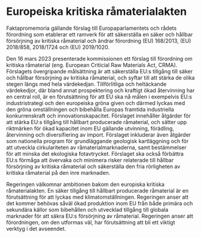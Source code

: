 # Europeiska kritiska råmaterialakten

Faktapromemoria gällande förslag till Europaparlamentets och rådets förordning som etablerar ett ramverk för att säkerställa en säker och hållbar försörjning av kritiska råmaterial och ändrar förordning (EU) 168/2013, (EU) 2018/858, 2018/1724 och (EU) 2019/1020\.

Den 16 mars 2023 presenterade kommissionen ett förslag till förordning om
kritiska råmaterial (eng. European Criticial Raw Materials Act, CRMA).
Förslagets övergripande målsättning är att säkerställa EU:s tillgång till säker
och hållbar försörjning av kritiska råmaterial, och syftar till att stärka de olika stegen längs med hela värdekedjan. Tillförlitliga och heltäckande värdekedjor, där bland annat prospektering och kraftigt ökad återvinning har en central roll, är en förutsättning för att EU ska nå målen i exempelvis EU:s industristrategi och den europeiska gröna given och därmed lyckas med den gröna omställningen och bibehålla Europas framtida industriella
konkurrenskraft och innovationskapacitet. Förslaget innehåller åtgärder för
att stärka EU:s tillgång till hållbart producerade råmaterial, och sätter upp
riktmärken för ökad kapacitet inom EU gällande utvinning, förädling,
återvinning och diversifiering av import. Förslaget inkluderar även åtgärder
som nationella program för grundläggande geologisk kartläggning och för att utveckla cirkulariteten av råmaterialmarknaderna, samt bestämmelser för att minska det ekologiska fotavtrycket. Förslaget ska också förbättra EU:s
förmåga att övervaka och minimera risker relaterade till hållbar försörjning
av kritiska råmaterial och säkerställa den fria rörligheten av kritiska
råmaterial på den inre marknaden.

Regeringen välkomnar ambitionen bakom den europiska kritiska
råmaterialakten. En säker tillgång till hållbart producerade råmaterial är en
förutsättning för att lyckas med klimatomställningen. Regeringen anser att
det kommer behövas såväl ökad produktion inom EU från både primära och sekundära källor som bibehållen och utvecklad tillgång till globala marknader för att säkra EU:s försörjning av råmaterial. Regeringen anser att förordningen, om den utformas väl, har förutsättning att bli ett viktigt verktyg i det avseendet.

